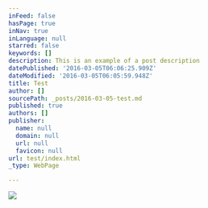 ```yaml
---
inFeed: false
hasPage: true
inNav: true
inLanguage: null
starred: false
keywords: []
description: This is an example of a post description
datePublished: '2016-03-05T06:06:25.909Z'
dateModified: '2016-03-05T06:05:59.948Z'
title: Test
author: []
sourcePath: _posts/2016-03-05-test.md
published: true
authors: []
publisher:
  name: null
  domain: null
  url: null
  favicon: null
url: test/index.html
_type: WebPage

---
```

![](https://the-grid-user-content.s3-us-west-2.amazonaws.com/0bc98493-31a2-4c6a-ac19-eb9b55e948dc.jpg)